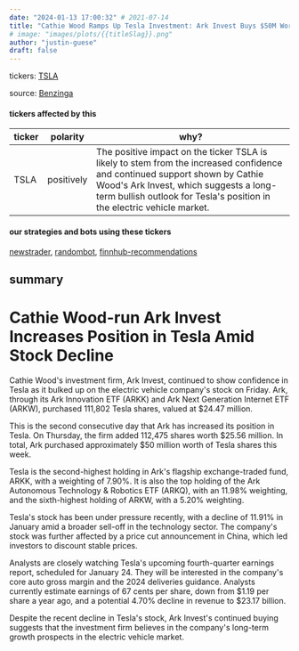 ```yaml
---
date: "2024-01-13 17:00:32" # 2021-07-14
title: "Cathie Wood Ramps Up Tesla Investment: Ark Invest Buys $50M Worth of TSLA Shares"
# image: "images/plots/{{titleSlag}}.png"
author: "justin-guese"
draft: false
---
```

tickers: <a href='https://finance.yahoo.com/quote/TSLA' target='_blank'>TSLA</a> 

source: <a href='https://www.benzinga.com/markets/equities/24/01/36623333/cathie-wood-piles-into-tesla-stock-for-second-straight-day-after-2024s-12-slide-weeks-purchases-' target='_blank'>Benzinga</a>

#### tickers affected by this

| ticker | polarity | why? |
|------------|------------|------------|
| TSLA | positively | The positive impact on the ticker TSLA is likely to stem from the increased confidence and continued support shown by Cathie Wood's Ark Invest, which suggests a long-term bullish outlook for Tesla's position in the electric vehicle market. |



#### our strategies and bots using these tickers

[newstrader](/strategies/newstrader), [randombot](/strategies/randombot), [finnhub-recommendations](/strategies/finnhub-recommendations)

## summary

# Cathie Wood-run Ark Invest Increases Position in Tesla Amid Stock Decline

Cathie Wood's investment firm, Ark Invest, continued to show confidence in Tesla as it bulked up on the electric vehicle company's stock on Friday. Ark, through its Ark Innovation ETF (ARKK) and Ark Next Generation Internet ETF (ARKW), purchased 111,802 Tesla shares, valued at $24.47 million.

This is the second consecutive day that Ark has increased its position in Tesla. On Thursday, the firm added 112,475 shares worth $25.56 million. In total, Ark purchased approximately $50 million worth of Tesla shares this week.

Tesla is the second-highest holding in Ark's flagship exchange-traded fund, ARKK, with a weighting of 7.90%. It is also the top holding of the Ark Autonomous Technology & Robotics ETF (ARKQ), with an 11.98% weighting, and the sixth-highest holding of ARKW, with a 5.20% weighting.

Tesla's stock has been under pressure recently, with a decline of 11.91% in January amid a broader sell-off in the technology sector. The company's stock was further affected by a price cut announcement in China, which led investors to discount stable prices.

Analysts are closely watching Tesla's upcoming fourth-quarter earnings report, scheduled for January 24. They will be interested in the company's core auto gross margin and the 2024 deliveries guidance. Analysts currently estimate earnings of 67 cents per share, down from $1.19 per share a year ago, and a potential 4.70% decline in revenue to $23.17 billion.

Despite the recent decline in Tesla's stock, Ark Invest's continued buying suggests that the investment firm believes in the company's long-term growth prospects in the electric vehicle market.